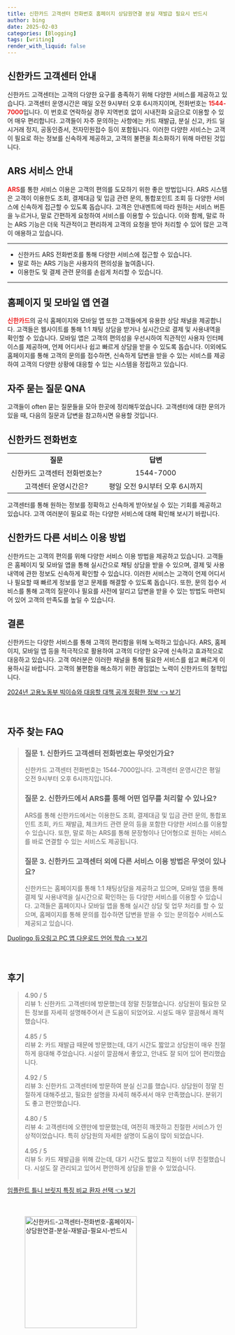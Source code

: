 ```yaml
---
title: 신한카드 고객센터 전화번호 홈페이지 상담원연결 분실 재발급 필요시 반드시
author: bing
date: 2025-02-03
categories: [Blogging]
tags: [writing]
render_with_liquid: false
---
```



<h2 id='신한카드_고객센터_안내'>신한카드 고객센터 안내</h2>

<p>신한카드 고객센터는 고객의 다양한 요구를 충족하기 위해 다양한 서비스를 제공하고 있습니다. 고객센터 운영시간은 매일 오전 9시부터 오후 6시까지이며, 전화번호는 <b><span style="color: #ee2323;">1544-7000</span></b>입니다. 이 번호로 연락하실 경우 지역번호 없이 시내전화 요금으로 이용할 수 있어 매우 편리합니다. 고객들이 자주 문의하는 사항에는 카드 재발급, 분실 신고, 카드 일시거래 정지, 공동인증서, 전자민원접수 등이 포함됩니다. 이러한 다양한 서비스는 고객이 필요로 하는 정보를 신속하게 제공하고, 고객의 불편을 최소화하기 위해 마련된 것입니다.</p>

<h2 id='ARS_서비스_안내'>ARS 서비스 안내</h2>

<p><b><span style="color: #ee2323;">ARS</span></b>를 통한 서비스 이용은 고객의 편의를 도모하기 위한 좋은 방법입니다. ARS 시스템은 고객이 이용한도 조회, 결제대금 및 입금 관련 문의, 통합포인트 조회 등 다양한 서비스에 신속하게 접근할 수 있도록 돕습니다. 고객은 안내멘트에 따라 원하는 서비스 버튼을 누르거나, 말로 간편하게 요청하여 서비스를 이용할 수 있습니다. 이와 함께, 말로 하는 ARS 기능은 더욱 직관적이고 편리하게 고객의 요청을 받아 처리할 수 있어 많은 고객이 애용하고 있습니다.</p>

<hr />

<ul>
    <li>신한카드 ARS 전화번호를 통해 다양한 서비스에 접근할 수 있습니다.</li>
    <li>말로 하는 ARS 기능은 사용자의 편의성을 높여줍니다.</li>
    <li>이용한도 및 결제 관련 문의를 손쉽게 처리할 수 있습니다.</li>
</ul>

<hr />

<h2 id='홈페이지_및_모바일_앱_연결'>홈페이지 및 모바일 앱 연결</h2>

<p><b><span style="color: #ee2323;">신한카드</span></b>의 공식 홈페이지와 모바일 앱 또한 고객들에게 유용한 상담 채널을 제공합니다. 고객들은 웹사이트를 통해 1:1 채팅 상담을 받거나 실시간으로 결제 및 사용내역을 확인할 수 있습니다. 모바일 앱은 고객의 편의성을 우선시하여 직관적인 사용자 인터페이스를 제공하며, 언제 어디서나 쉽고 빠르게 상담을 받을 수 있도록 돕습니다. 이외에도 홈페이지를 통해 고객의 문의를 접수하면, 신속하게 답변을 받을 수 있는 서비스를 제공하여 고객의 다양한 상황에 대응할 수 있는 시스템을 정립하고 있습니다.</p>

<h2 id='자주_묻는_질문_QNA'>자주 묻는 질문 QNA</h2>

<p>고객들이 often 묻는 질문들을 모아 한곳에 정리해두었습니다. 고객센터에 대한 문의가 있을 때, 다음의 질문과 답변을 참고하시면 유용할 것입니다.</p>

<h2 id='신한카드_전화번호'>신한카드 전화번호</h2>

<table>
    <tr>
        <td style="text-align: center; height: 17px;"><b>질문</b></td>
        <td style="text-align: center; height: 17px;"><b>답변</b></td>
    </tr>
    <tr>
        <td style="text-align: center; height: 17px;">신한카드 고객센터 전화번호는?</td>
        <td style="text-align: center; height: 17px;">1544-7000</td>
    </tr>
    <tr>
        <td style="text-align: center; height: 17px;">고객센터 운영시간은?</td>
        <td style="text-align: center; height: 17px;">평일 오전 9시부터 오후 6시까지</td>
    </tr>
</table>

<p>고객센터를 통해 원하는 정보를 정확하고 신속하게 받아보실 수 있는 기회를 제공하고 있습니다. 고객 여러분이 필요로 하는 다양한 서비스에 대해 확인해 보시기 바랍니다.</p>

<h2 id='신한카드_다른_서비스_이용방법'>신한카드 다른 서비스 이용 방법</h2>

<p>신한카드는 고객의 편의를 위해 다양한 서비스 이용 방법을 제공하고 있습니다. 고객들은 홈페이지 및 모바일 앱을 통해 실시간으로 채팅 상담을 받을 수 있으며, 결제 및 사용내역에 관한 정보도 신속하게 확인할 수 있습니다. 이러한 서비스는 고객이 언제 어디서나 필요할 때 빠르게 정보를 얻고 문제를 해결할 수 있도록 돕습니다. 또한, 문의 접수 서비스를 통해 고객의 질문이나 필요를 사전에 알리고 답변을 받을 수 있는 방법도 마련되어 있어 고객의 만족도를 높일 수 있습니다.</p>

<h2 id='결론'>결론</h2>

<p>신한카드는 다양한 서비스를 통해 고객의 편리함을 위해 노력하고 있습니다. ARS, 홈페이지, 모바일 앱 등을 적극적으로 활용하여 고객의 다양한 요구에 신속하고 효과적으로 대응하고 있습니다. 고객 여러분은 이러한 채널을 통해 필요한 서비스를 쉽고 빠르게 이용하시길 바랍니다. 고객의 불편함을 해소하기 위한 끊임없는 노력이 신한카드의 철학입니다.</p>


<p><a class="click-button" title="2024년 고용노동부 빅이슈와 대응할 대책 공개 정확한 정보" href="https://blackassets.github.io/posts/2024%EB%85%84-%EA%B3%A0%EC%9A%A9%EB%85%B8%EB%8F%99%EB%B6%80-%EB%B9%85%EC%9D%B4%EC%8A%88%EC%99%80-%EB%8C%80%EC%9D%91%ED%95%A0-%EB%8C%80%EC%B1%85-%EA%B3%B5%EA%B0%9C-%EC%A0%95%ED%99%95%ED%95%9C-%EC%A0%95%EB%B3%B4/" rel="dofollow">2024년 고용노동부 빅이슈와 대응할 대책 공개 정확한 정보 👈 보기</a></p><br>
<h2 id='자주_찾는_FAQ'>자주 찾는 FAQ</h2>
<div itemscope="" itemtype="https://schema.org/FAQPage"> 
<blockquote> 
<div itemscope="" itemprop="mainEntity" itemtype="https://schema.org/Question"> 
<h3 itemprop="name">질문 1. 신한카드 고객센터 전화번호는 무엇인가요?</h3> 
<div itemscope="" itemprop="acceptedAnswer" itemtype="https://schema.org/Answer"> 
<span itemprop="text"> 
<p>신한카드 고객센터 전화번호는 1544-7000입니다. 고객센터 운영시간은 평일 오전 9시부터 오후 6시까지입니다.</p> 
</span> 
</div> 
</div> 
<div itemscope="" itemprop="mainEntity" itemtype="https://schema.org/Question"> 
<h3 itemprop="name">질문 2. 신한카드에서 ARS를 통해 어떤 업무를 처리할 수 있나요?</h3> 
<div itemscope="" itemprop="acceptedAnswer" itemtype="https://schema.org/Answer"> 
<span itemprop="text"> 
<p>ARS를 통해 신한카드에서는 이용한도 조회, 결제대금 및 입금 관련 문의, 통합포인트 조회, 카드 재발급, 체크카드 관련 문의 등을 포함한 다양한 서비스를 이용할 수 있습니다. 또한, 말로 하는 ARS를 통해 문장형이나 단어형으로 원하는 서비스를 바로 연결할 수 있는 서비스도 제공됩니다.</p> 
</span> 
</div> 
</div> 
<div itemscope="" itemprop="mainEntity" itemtype="https://schema.org/Question"> 
<h3 itemprop="name">질문 3. 신한카드 고객센터 외에 다른 서비스 이용 방법은 무엇이 있나요?</h3> 
<div itemscope="" itemprop="acceptedAnswer" itemtype="https://schema.org/Answer"> 
<span itemprop="text"> 
<p>신한카드는 홈페이지를 통해 1:1 채팅상담을 제공하고 있으며, 모바일 앱을 통해 결제 및 사용내역을 실시간으로 확인하는 등 다양한 서비스를 이용할 수 있습니다. 고객들은 홈페이지나 모바일 앱을 통해 실시간 상담 및 업무 처리를 할 수 있으며, 홈페이지를 통해 문의를 접수하면 답변을 받을 수 있는 문의접수 서비스도 제공되고 있습니다.</p> 
</span> 
</div> 
</div> 
</blockquote> 
</div>
<p><a class="click-button" title="Duolingo 듀오링고 PC 앱 다운로드 언어 학습" href="https://blackassets.github.io/posts/Duolingo-%EB%93%80%EC%98%A4%EB%A7%81%EA%B3%A0-PC-%EC%95%B1-%EB%8B%A4%EC%9A%B4%EB%A1%9C%EB%93%9C-%EC%96%B8%EC%96%B4-%ED%95%99%EC%8A%B5/" rel="dofollow">Duolingo 듀오링고 PC 앱 다운로드 언어 학습 👈 보기</a></p><br>
<h2 id='후기'>후기</h2>
<div itemscope itemtype="https://schema.org/Product">
  <blockquote>
  <div itemprop="review" itemscope itemtype="https://schema.org/Review">
      <div itemprop="reviewRating" itemscope itemtype="https://schema.org/Rating"> <span itemprop="ratingValue">4.90</span> / <span itemprop="bestRating">5</span> </div>
      <span itemprop="reviewBody">리뷰 1: 신한카드 고객센터에 방문했는데 정말 친절했습니다. 상담원이 필요한 모든 정보를 자세히 설명해주어서 큰 도움이 되었어요. 시설도 매우 깔끔해서 쾌적했습니다.</span>
  </div>
  <br>
  <div itemprop="review" itemscope itemtype="https://schema.org/Review">
      <div itemprop="reviewRating" itemscope itemtype="https://schema.org/Rating"> <span itemprop="ratingValue">4.85</span> / <span itemprop="bestRating">5</span> </div>
      <span itemprop="reviewBody">리뷰 2: 카드 재발급 때문에 방문했는데, 대기 시간도 짧았고 상담원이 매우 친절하게 응대해 주었습니다. 시설이 깔끔해서 좋았고, 안내도 잘 되어 있어 편리했습니다.</span>
  </div>
  <br>
  <div itemprop="review" itemscope itemtype="https://schema.org/Review">
      <div itemprop="reviewRating" itemscope itemtype="https://schema.org/Rating"> <span itemprop="ratingValue">4.92</span> / <span itemprop="bestRating">5</span> </div>
      <span itemprop="reviewBody">리뷰 3: 신한카드 고객센터에 방문하여 분실 신고를 했습니다. 상담원이 정말 친절하게 대해주셨고, 필요한 설명을 자세히 해주셔서 매우 만족했습니다. 분위기도 좋고 편안했습니다.</span>
  </div>
  <br>
  <div itemprop="review" itemscope itemtype="https://schema.org/Review">
      <div itemprop="reviewRating" itemscope itemtype="https://schema.org/Rating"> <span itemprop="ratingValue">4.80</span> / <span itemprop="bestRating">5</span> </div>
      <span itemprop="reviewBody">리뷰 4: 고객센터에 오랜만에 방문했는데, 여전히 깨끗하고 친절한 서비스가 인상적이었습니다. 특히 상담원의 자세한 설명이 도움이 많이 되었습니다.</span>
  </div>
  <br>
  <div itemprop="review" itemscope itemtype="https://schema.org/Review">
      <div itemprop="reviewRating" itemscope itemtype="https://schema.org/Rating"> <span itemprop="ratingValue">4.95</span> / <span itemprop="bestRating">5</span> </div>
      <span itemprop="reviewBody">리뷰 5: 카드 재발급을 위해 갔는데, 대기 시간도 짧았고 직원이 너무 친절했습니다. 시설도 잘 관리되고 있어서 편안하게 상담을 받을 수 있었습니다.</span>
  </div>
  <br>
  </blockquote>
</div>
<p><a class="click-button" title="임플란트 틀니 브릿지 특징 비교 환자 선택" href="https://blackassets.github.io/posts/%EC%9E%84%ED%94%8C%EB%9E%80%ED%8A%B8-%ED%8B%80%EB%8B%88-%EB%B8%8C%EB%A6%BF%EC%A7%80-%ED%8A%B9%EC%A7%95-%EB%B9%84%EA%B5%90-%ED%99%98%EC%9E%90-%EC%84%A0%ED%83%9D/" rel="dofollow">임플란트 틀니 브릿지 특징 비교 환자 선택 👈 보기</a></p><br>
<figure class="image"><img src="https://blackassets.github.io/assets/img/thumbnail/신한카드-고객센터-전화번호-홈페이지-상담원연결-분실-재발급-필요시-반드시.webp" alt="신한카드-고객센터-전화번호-홈페이지-상담원연결-분실-재발급-필요시-반드시" width="256" height="256"></figure>